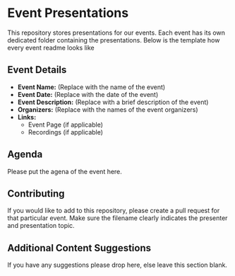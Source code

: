 # Event Presentations

This repository stores presentations for our events. Each event has its own dedicated folder containing the presentations. Below is the template how every event readme looks like

## Event Details

* **Event Name:** (Replace with the name of the event)
* **Event Date:** (Replace with the date of the event)
* **Event Description:** (Replace with a brief description of the event)
* **Organizers:** (Replace with the names of the event organizers)
* **Links:** 
    * Event Page (if applicable)
    * Recordings (if applicable)
  
## Agenda
Please put the agena of the event here.

## Contributing

If you would like to add to this repository, please create a pull request for that particular event. Make sure the filename clearly indicates the presenter and presentation topic.

## Additional Content Suggestions
If you have any suggestions please drop here, else leave this section blank.

